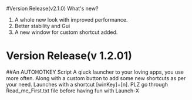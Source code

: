#Version Release(v2.1.0)
 What's new?
 1. A whole new look with improved performance.
 2. Better stability and Gui
 3. A new window for custom shortcut added.


# Version Release(v 1.2.01)
##An AUTOHOTKEY Script
A qiuck launcher to your loving apps, you use more often.
Along with a custom button to add some new shortcuts as per your need.
Launches with a shortcut [winKey]+[n]. PLZ go through Read_me_First.txt file before having fun with Launch-X

